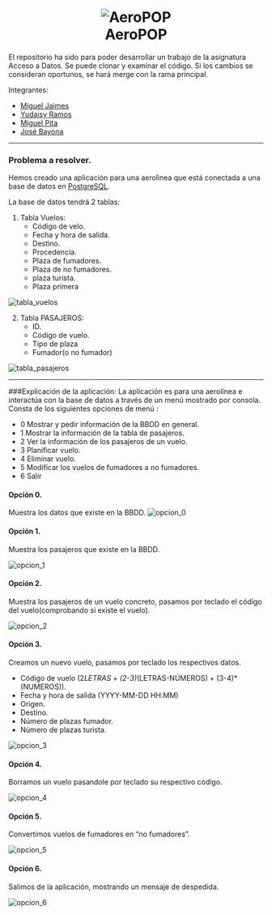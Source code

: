 <h1 align="center">
    <img src="https://raw.githubusercontent.com/JGuilmar/fp/main/AeroPOP.jpg" alt="AeroPOP"/>
  <br/>
  AeroPOP
</h1>

El repositorio ha sido para poder desarrollar un trabajo de la asignatura Acceso a Datos.
Se puede clonar y examinar el código. Si los cambios se consideran oportunos, se hará merge con la rama principal.

Integrantes:
  - [Miguel Jaimes](https://github.com/mlinares1998)
  - [Yudaisy Ramos](https://github.com/YudaRamos)
  - [Miguel Pita](https://github.com/AlexHub1801)
  - [José Bayona](https://github.com/jguilmar)

------------

### Problema a resolver.
Hemos creado una aplicación para una aerolìnea que está conectada a una base de datos en [PostgreSQL](https://www.postgresql.org).

La base de datos tendrá 2 tablas:
1. Tabla Vuelos:
    - Código de velo.
    - Fecha y hora de salida.
    - Destino.
    - Procedencia.
    - Plaza de fumadores.
    - Plaza de no fumadores.
    - plaza turista.
    - Plaza primera 
 
 ![tabla_vuelos](https://raw.githubusercontent.com/JGuilmar/fp/main/vuelos.jpeg)
 
2. Tabla PASAJEROS:
    - ID.
    - Código de vuelo.
    - Tipo de plaza
    - Fumador(o no fumador)

![tabla_pasajeros](https://raw.githubusercontent.com/JGuilmar/fp/main/pasajeros.jpeg)

------------

###Explicación de la aplicación:
La aplicación es para una aerolínea e interactúa con la base de datos a través de un menú mostrado por consola.
Consta de los siguientes opciones de menú :
- 0 Mostrar y pedir información de la BBDD en general.
- 1 Mostrar la información de la tabla de pasajeros.
- 2 Ver la información de los pasajeros de un vuelo.
- 3 Planificar vuelo.
- 4 Eliminar vuelo.
- 5 Modificar los vuelos de fumadores a no fumadores.
- 6 Salir

#### Opción 0.
Muestra los datos que existe en la BBDD.
![opcion_0](https://raw.githubusercontent.com/JGuilmar/fp/main/0.PNG)

#### Opción 1.
Muestra los pasajeros que existe en la BBDD.

![opcion_1](https://raw.githubusercontent.com/JGuilmar/fp/main/1.PNG)


#### Opción 2.
Muestra los pasajeros de un vuelo concreto, pasamos por teclado el código del vuelo(comprobando si existe el vuelo).

![opcion_2](https://raw.githubusercontent.com/JGuilmar/fp/main/2.PNG)


#### Opción 3.
Creamos un nuevo vuelo, pasamos por teclado los respectivos datos.
- Código de vuelo (2*LETRAS + (2-3)*(LETRAS-NÚMEROS) + (3-4)*(NUMEROS)).
- Fecha y hora de salida (YYYY-MM-DD HH:MM)
- Origen.
- Destino.
- Número de plazas fumador.
- Número de plazas turista.

![opcion_3](https://raw.githubusercontent.com/JGuilmar/fp/main/3.PNG)


#### Opción 4.
Borramos un vuelo pasandole por teclado su respectivo código.

![opcion_4](https://raw.githubusercontent.com/JGuilmar/fp/main/4.PNG)


#### Opción 5.
Convertimos vuelos de fumadores en “no fumadores”.

![opcion_5](https://raw.githubusercontent.com/JGuilmar/fp/main/5.PNG)


#### Opción 6.
Salimos de la aplicación, mostrando un mensaje de despedida.

![opcion_6](https://raw.githubusercontent.com/JGuilmar/fp/main/6.PNG)
